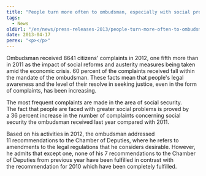 ```yaml
---
title: "People turn more often to ombudsman, especially with social problems"
tags:
  - News
oldUrl: "/en/news/press-releases-2013/people-turn-more-often-to-ombudsman-especially-with-social-problems/"
date: 2013-04-17
perex: "<p></p>"
---
```


<!-- imported from the old website -->

<p>Ombudsman received 8641 citizens' complaints in 2012, one fifth more than in 2011 as the impact of social reforms and austerity measures being taken amid the economic crisis. 60 percent of the complaints received fall within the mandate of the ombudsman. These facts mean that people's legal awareness and the level of their resolve in seeking justice, even in the form of complaints, has been increasing.  </p><p>The most frequent complaints are made in the area of social security. The fact that people are faced with greater social problems is proved by a 36 percent increase in the number of complaints concerning social security the ombudsman received last year compared with 2011.</p><p>Based on his activities in 2012, the ombudsman addressed 11 recommendations to the Chamber of Deputies, where he refers to amendments to the legal regulations that he considers desirable. However, he admits that except one, none of his 7 recommendations to the Chamber of Deputies from previous year have been fulfilled in contrast with the recommendation for 2010 which have been completely fulfilled.</p>
